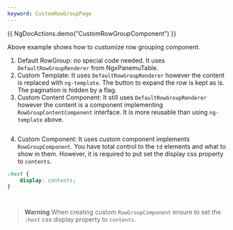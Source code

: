 ```yaml
---
keyword: CustomRowGroupPage
---
```


{{ NgDocActions.demo("CustomRowGroupComponent") }}

Above example shows how to customize row grouping component.
1. Default RowGroup: no special code needed. It uses `DefaultRowGroupRenderer` from NgxPanemuTable.
2. Custom Template: It uses `DefaultRowGroupRenderer` however the content is replaced with `ng-template`.
The button to expand the row is kept as is. The pagination is hidden by a flag.
3. Custom Content Component: It still uses `DefaultRowGroupRenderer` however the content is a component
implementing `RowGroupContentComponent` interface. It is more reusable than using `ng-template` above.

```typescript file="../../example/custom-row-group/boolean-row-group-content.component.ts" name="boolean-row-group-content.component.ts"
```

4. Custom Component: It uses custom component implements `RowGroupComponent`. You have total control to the
`td` elements and what to show in them. However, it is required to put set the display css property to `contents`.

```css
:host {
	display: contents;
}
```


```typescript file="../../example/custom-row-group/country-row-group.component.ts" name="country-row-group.component.ts" group="g1"
```

```html file="../../example/custom-row-group/country-row-group.component.html" name="country-row-group.component.html" group="g1"
```

> **Warning**
> When creating custom `RowGroupComponent` ensure to set the `:host` css display property to `contents`. 